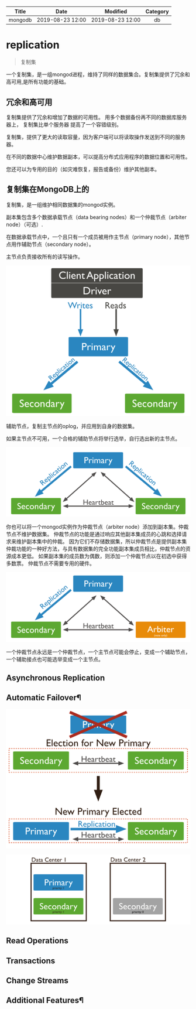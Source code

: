 | Title                | Date             | Modified         | Category          |
|:--------------------:|:----------------:|:----------------:|:-----------------:|
| mongodb              | 2019-08-23 12:00 | 2019-08-23 12:00 | db            |


# replication
> 复制集

一个复制集，是一组mongod进程，维持了同样的数据集合。复制集提供了冗余和高可用,是所有功能的基础。


## 冗余和高可用
复制集提供了冗余和增加了数据的可用性。
用多个数据备份再不同的数据库服务器上，
复制集比单个服务器 提高了一个容错级别。

复制集，提供了更大的读取容量，因为客户端可以将读取操作发送到不同的服务器。

在不同的数据中心维护数据副本，可以提高分布式应用程序的数据位置和可用性。

您还可以为专用的目的（如灾难恢复，报告或备份）维护其他副本。


## 复制集在MongoDB上的

复制集，是一组维护相同数据集的mongod实例。

副本集包含多个数据承载节点（data bearing nodes）和一个仲裁节点（arbiter node）（可选）.

在数据承载节点中，一个且只有一个成员被用作主节点（primary node），其他节点用作辅助节点（secondary node）。


主节点负责接收所有的读写操作。

![](./images/replica-set-read-write-operations-primary.bakedsvg.svg)



辅助节点，复制主节点的oplog，并应用到自身的数据集。

如果主节点不可用，一个合格的辅助节点将举行选举，自行选出新的主节点。


![](./images/replica-set-primary-with-two-secondaries.bakedsvg.svg)


你也可以将一个mongod实例作为仲裁节点（arbiter node）添加到副本集。仲裁节点不维护数据集。
仲裁节点的功能是通过响应其他副本集成员的心跳和选择请求来维护副本集中的仲裁。
因为它们不存储数据集，所以仲裁节点是提供副本集仲裁功能的一种好方法，与具有数据集的完全功能副本集成员相比，仲裁节点的资源成本更低。
如果副本集的成员数为偶数，则添加一个仲裁节点以在初选中获得多数票。
仲裁节点不需要专用的硬件。


![](./images/replica-set-primary-with-secondary-and-arbiter.bakedsvg.svg)

一个仲裁节点永远是一个仲裁节点，一个主节点可能会停止，变成一个辅助节点，一个辅助接点也可能选举变成一个主节点。




## Asynchronous Replication


## Automatic Failover¶

![](./images/replica-set-trigger-election.bakedsvg.svg)


![](./images/replica-set-three-members-geographically-distributed.bakedsvg.svg)


## Read Operations

## Transactions


## Change Streams

## Additional Features¶

